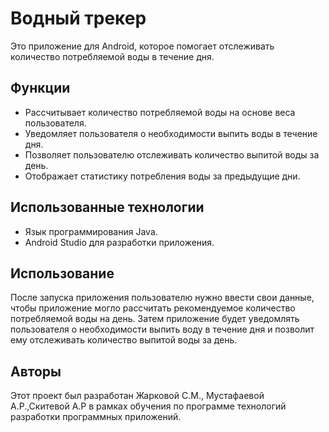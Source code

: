 # Водный трекер
Это приложение для Android, которое помогает отслеживать количество потребляемой воды в течение дня.

## Функции
- Рассчитывает количество потребляемой воды на основе веса пользователя.
- Уведомляет пользователя о необходимости выпить воды в течение дня.
- Позволяет пользователю отслеживать количество выпитой воды за день.
- Отображает статистику потребления воды за предыдущие дни.

## Использованные технологии
- Язык программирования Java.
- Android Studio для разработки приложения.

## Использование
После запуска приложения пользователю нужно ввести свои данные, чтобы приложение могло рассчитать рекомендуемое количество потребляемой воды на день. Затем приложение будет уведомлять пользователя о необходимости выпить воду в течение дня и позволит ему отслеживать количество выпитой воды за день.

## Авторы
Этот проект был разработан Жарковой С.М., Мустафаевой А.Р.,Скитевой А.Р в рамках обучения по программе технологий разработки программных приложений.
